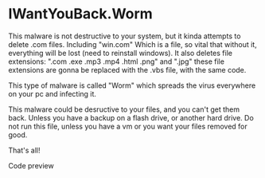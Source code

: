 # IWantYouBack.Worm
This malware is not destructive to your system, but it kinda attempts to delete .com files. Including "win.com" Which is a file, so vital that without it, everything will be lost (need to reinstall windows). It also deletes file extensions: ".com .exe .mp3 .mp4 .html .png" and ".jpg" these file extensions are gonna be replaced with the .vbs file, with the same code.

This type of malware is called "Worm" which spreads the virus everywhere on your pc and infecting it.

This malware could be desructive to your files, and you can't get them back. Unless you have a backup on a flash drive, or another hard drive.
Do not run this file, unless you have a vm or you want your files removed for good.

That's all!

Code preview
